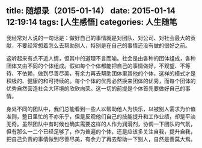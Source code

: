 title: 随想录（2015-01-14）
date: 2015-01-14 12:19:14
tags: [人生感悟]
categories: 人生随笔
---
我经常对人说的一句话是：做好自己的事情就是对团队、对公司、对社会最大的贡献，不要经常想着怎么去帮助别人，特别是在自己的事情还没有做的很好之前。

这听起来有点不近人情，但其中的道理不言而喻。社会是由各种的团体组成，各种团体又由不同的个体组成。假如每个个体都能把自己的事情做好，不观望、不等待、不依赖，做到尽善尽美，有余力再去帮助团体里其他的个体，这样的模式才是积极的、健康的和可持续的。每个个体的优秀必然换来团体的优秀，而每个团体的优秀自然营造社会大环境的欣欣向荣。这一切的前提是个体首先要做好自己的事情。

身处不同的团队中，我们总能看到一些人以帮助他人为快乐，以被别人需求为价值准则，整日里忙的不亦乐乎，但是反观他们自己的技能提升和工作业绩，却是平淡无奇。虽然团队中有时候也确实需要这样的人作为润滑剂，协调一下团队的气氛，但有那么一二个已经足够了，作为普遍的个体，还是应该多关注自我，提升自我，把自己负责的事情做到尽善尽美，有余力了再去帮助一下别人，自然是善莫大焉。

